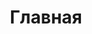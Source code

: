 ---
title: Главная
description: Выбери нужную систему в меню которое находится справо.
icon: 'lucide:info'
---